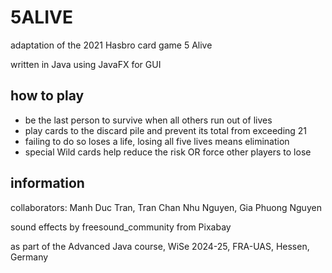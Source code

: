 # 5ALIVE
adaptation of the 2021 Hasbro card game 5 Alive

written in Java using JavaFX for GUI

## how to play
- be the last person to survive when all others run out of lives
- play cards to the discard pile and prevent its total from exceeding 21
- failing to do so loses a life, losing all five lives means elimination
- special Wild cards help reduce the risk OR force other players to lose

## information
collaborators: Manh Duc Tran, Tran Chan Nhu Nguyen, Gia Phuong Nguyen

sound effects by freesound_community from Pixabay

as part of the Advanced Java course, WiSe 2024-25, FRA-UAS, Hessen, Germany